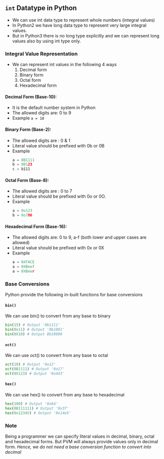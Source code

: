 ## `int` Datatype in Python
- We can use int data type to represent whole numbers (integral values)
- In Python2 we have long data type to represent very large integral values.
- But in Python3 there is no long type explicitly and we can represent long values also by using int type only.

### Integral Value Representation
- We can represent int values in the following 4 ways
    1. Decimal form
    2. Binary form
    3. Octal form
    4. Hexadecimal form

#### Decimal Form (Base-10):
- It is the default number system in Python
- The allowed digits are: 0 to 9
- Example `a = 10`

#### Binary Form (Base-2):
- The allowed digits are : 0 & 1
- Literal value should be prefixed with 0b or 0B
- Example
    ```python
    a = 0B1111 
    b = 0B123 
    c = b111
    ```

#### Octal Form (Base-8):
- The allowed digits are : 0 to 7
- Literal value should be prefixed with 0o or 0O.
- Example
    ```python
    a = 0o123
    b = 0o786
    ```

#### Hexadecimal Form (Base-16):
- The allowed digits are: 0 to 9, a-f (both lower and upper cases are allowed)
- Literal value should be prefixed with 0x or 0X
- Example
    ```python
    a = 0XFACE
    a = 0XBeef
    a = 0XBeer
    ```

### Base Conversions
Python provide the following in-built functions for base conversions

#### `bin()`
 We can use bin() to convert from any base to binary
```python
bin(15) # Output '0b1111'
bin(0o11) # Output '0b1001'
bin(0X10) # Output 0b10000
```

#### `oct()`
We can use oct() to convert from any base to octal
```python
oct(10) # Output '0o12'
oct(0B1111) # Output '0o17'
oct(0X123) # Output '0o443'
```

#### `hex()`
We can use hex() to convert from any base to hexadecimal
```python
hex(100) # Output '0x64'
hex(0B111111) # Output '0x3f'
hex(0o12345) # Output '0x14e5'
```

### Note 
Being a programmer we can specify literal values in decimal, binary, octal and hexadecimal forms. But PVM will always provide values only in decimal form. *Hence, we do not need a base conversion function to convert into decimal*
